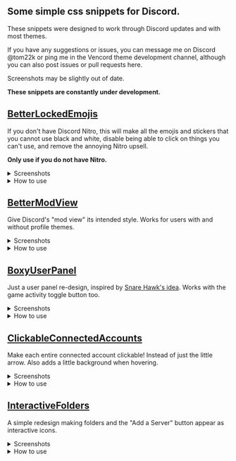 ## Some simple css snippets for Discord.
These snippets were designed to work through Discord updates and with most themes.

If you have any suggestions or issues, you can message me on Discord @tom22k or ping me in the Vencord theme development channel, although you can also post issues or pull requests here.

Screenshots may be slightly out of date.

**These snippets are constantly under development.**

## [BetterLockedEmojis](https://github.com/tom22k/discord-css/blob/main/Snippets/BetterLockedEmojis.css)
If you don't have Discord Nitro, this will make all the emojis and stickers that you cannot use black and white, disable being able to click on things you can't use, and remove the annoying Nitro upsell.

**Only use if you do not have Nitro.**

<details> <summary>Screenshots</summary>

**Before**

![image](https://github.com/tom22k/css-snippets/assets/143504320/f52957dc-82d5-4584-aeb7-c4899c25736a) ![gif](https://github.com/tom22k/css-snippets/assets/143504320/a86e813e-9281-46a8-be4a-40d0e48acddb)

**After**

![image](https://github.com/tom22k/css-snippets/assets/143504320/7484f717-3cd6-4623-b57f-39f4feb5c343) ![gif](https://github.com/tom22k/css-snippets/assets/143504320/b46e6387-026c-47b5-8ddc-d063541af2a4)
</details>

<details> <summary>How to use</summary>
  
**Copy link to paste in online themes**
```
https://raw.githubusercontent.com/tom22k/discord-css/main/Snippets/BetterLockedEmojis.css
```

**Importing in quick CSS**
```css
@import url("https://raw.githubusercontent.com/tom22k/discord-css/main/Snippets/BetterLockedEmojis.css");
```

**Or copy the raw CSS into your own file (Click [here](https://github.com/tom22k/discord-css/blob/main/Snippets/BetterLockedEmojis.css))**

</details>


## [BetterModView](https://github.com/tom22k/discord-css/blob/main/Snippets/BetterModView.css)
Give Discord's "mod view" its intended style. Works for users with and without profile themes.

<details> <summary>Screenshots</summary>

**Before**

![image](https://github.com/tom22k/css-snippets/assets/143504320/abe67b48-305d-41ae-9861-f32f4378987b)

**After**

![image](https://github.com/tom22k/css-snippets/assets/143504320/e2e33416-a406-4dad-891c-c8b82627e6f0)
</details>

<details> <summary>How to use</summary>
  
**Copy link to paste in online themes**
```
https://raw.githubusercontent.com/tom22k/discord-css/main/Snippets/BetterModView.css
```

**Importing in quick CSS**
```css
@import url("https://raw.githubusercontent.com/tom22k/discord-css/main/Snippets/BetterModView.css");
```

**Or copy the raw CSS into your own file (Click [here](https://github.com/tom22k/discord-css/blob/main/Snippets/BetterModView.css))**

</details>

## [BoxyUserPanel](https://github.com/tom22k/discord-css/blob/main/Snippets/BoxyUserPanel.css)
Just a user panel re-design, inspired by [Snare Hawk's idea](https://github.com/Snare-Hawk/snare-CSS?tab=readme-ov-file#profile-panel-thingy). Works with the game activity toggle button too.

<details> <summary>Screenshots</summary>

**Before**

![image](https://github.com/tom22k/discord-css/assets/143504320/24b2f899-9179-4e8e-8cfc-2bc9760d33cc)

**After**

![image](https://github.com/tom22k/discord-css/assets/143504320/58bf65e2-e1b8-42fc-9ce7-d7f1a6158bdf)

</details>

<details> <summary>How to use</summary>
  
**Copy link to paste in online themes**
```
https://raw.githubusercontent.com/tom22k/discord-css/main/Snippets/BoxyUserPanel.css
```

**Importing in quick CSS**
```css
@import url("https://raw.githubusercontent.com/tom22k/discord-css/main/Snippets/BoxyUserPanel.css");
```

**Or copy the raw CSS into your own file (Click [here](https://github.com/tom22k/discord-css/blob/main/Snippets/BoxyUserPanel.css))**

</details>

## [ClickableConnectedAccounts](https://github.com/tom22k/discord-css/blob/main/Snippets/ClickableConnectedAccounts.css)
Make each entire connected account clickable! Instead of just the little arrow. Also adds a little background when hovering.

<details> <summary>Screenshots</summary>

**Before**

![gif](https://github.com/tom22k/css-snippets/assets/143504320/cfe038d5-1d2f-483e-bc0e-e485b3458406)


**After**

![gif](https://github.com/tom22k/css-snippets/assets/143504320/614f642c-4140-41dc-91c9-5fb7e551d43c)
</details>

<details> <summary>How to use</summary>
  
**Copy link to paste in online themes**
```
https://raw.githubusercontent.com/tom22k/discord-css/main/Snippets/ClickableConnectedAccounts.css
```

**Importing in quick CSS**
```css
@import url("https://raw.githubusercontent.com/tom22k/discord-css/main/Snippets/ClickableConnectedAccounts.css");
```

**Or copy the raw CSS into your own file (Click [here](https://github.com/tom22k/discord-css/blob/main/Snippets/ClickableConectedAccounts.css))**

</details>

## [InteractiveFolders](https://github.com/tom22k/discord-css/blob/main/Snippets/InteractiveFolders.css)
A simple redesign making folders and the "Add a Server" button appear as interactive icons.

<details> <summary>Screenshots</summary>

**Before**

![gif](https://github.com/tom22k/discord-css/assets/143504320/19abfcf0-0379-482b-8099-756ef1f63bd3)


**After**

![gif](https://github.com/tom22k/discord-css/assets/143504320/cf5be4a6-23a7-4085-936e-b2dfd8e28d63)


</details>

<details> <summary>How to use</summary>
  
**Copy link to paste in online themes**
```
https://raw.githubusercontent.com/tom22k/discord-css/main/Snippets/InteractiveFolders.css
```

**Importing in quick CSS**
```css
@import url("https://raw.githubusercontent.com/tom22k/discord-css/main/Snippets/InteractiveFolders.css");
```

**Or copy the raw CSS into your own file (Click [here](https://github.com/tom22k/discord-css/blob/main/Snippets/InteractiveFolders.css))**

</details>
